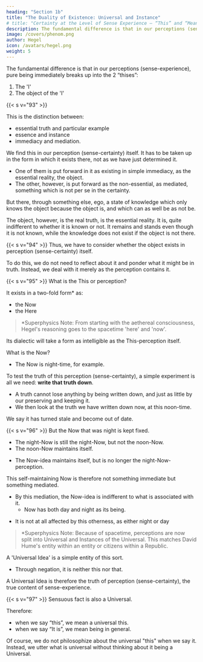 ```yaml
---
heading: "Section 1b"
title: "The Duality of Existence: Universal and Instance"
# title: "Certainty at the Level of Sense Experience – “This” and “Meaning"
description: The fundamental difference is that in our perceptions (sense-experience), pure being immediately breaks up into the 2 “thises”
image: /covers/phenom.png
author: Hegel
icon: /avatars/hegel.png
weight: 5
---
```





The fundamental difference is that in our perceptions (sense-experience), pure being immediately breaks up into the 2 “thises”:

1. The 'I'
2. The object of the 'I'

<!-- When we reflect(2) on this distinction, neither of them is merely immediate, in sense-certainty. But at the same time, they are mediated.

I have the certainty through the other [object of the I] through the actual fact. 

This, again, exists in that certainty through an other, as the 'I'. -->


{{< s v="93" >}} 

This is the distinction between:
- essential truth and particular example
- essence and instance
- immediacy and mediation. 

We find this in our perception (sense-certainty) itself. It has to be taken up in the form in which it exists there, not as we have just determined it. 
- One of them is put forward in it as existing in simple immediacy, as the essential reality, the object. 
- The other, however, is put forward as the non-essential, as mediated, something which is not per se in the certainty. 

But there, through something else, ego, a state of knowledge which only knows the object because the object is, and which can as well be as not be.

The object, however, is the real truth, is the essential reality. It is, quite indifferent to whether it is known or not. It remains and stands even though it is not known, while the knowledge does not exist if the object is not there.


{{< s v="94" >}} Thus, we have to consider whether the object exists in perception (sense-certainty) itself.

 <!-- as such an essential reality as that certainty gives it out to be; whether its meaning and notion, which is to be essential reality, corresponds to the way it is present in that certainty.  -->

To do this, we do not need to reflect about it and ponder what it might be in truth. Instead, we deal with it merely as the perception  <!-- sense-certainty  --> contains it.



{{< s v="95" >}} What is the This or perception? 

<!-- the Sense-certainty -->

It exists in a two-fold form* as:
- the Now
- the Here

> *Superphysics Note: From starting with the aethereal consciousness, Hegel's reasoning goes to the spacetime 'here' and 'now'. 

Its dialectic will take a form as intelligible as the This-perception itself.

What is the Now?
- The Now is night-time, for example. 

To test the truth of this perception (sense-certainty), a simple experiment is all we need: **write that truth down**. 
- A truth cannot lose anything by being written down, and just as little by our preserving and keeping it. 
- We then look at the truth we have written down now, at this noon-time. 

We say it has turned stale and become out of date.


{{< s v="96" >}} But the Now that was night is kept fixed.
- The night-Now is still the night-Now, but not the noon-Now.
- The noon-Now maintains itself. 
<!-- , i.e. it is treated as what it is given out to be, as something which is; but it proves to be rather a something which is not.  -->
- The Now-idea maintains itself, but is no longer the night-Now-perception.
<!-- - Similarly in its relation to the day which the Now is at present, it maintains itself as something that is also not day, or as altogether something negative.  -->

This self-maintaining Now is therefore not something immediate but something mediated. 

<!-- ; for, qua something that remains and preserves itself, it is determined through and by means of the fact that something else, namely day and night, is not. -->

- By this mediation, the Now-idea is indifferent to what is associated with it.
  - Now has both day and night as its being. 
<!-- ; just as little as night or day is its being, it is just as truly also day and night; i -->
  - It is not at all affected by this otherness, as either night or day
  <!-- , through which it is what it is.  -->

> *Superphysics Note: Because of spacetime, perceptions are now split into Universal and Instances of the Universal. This matches David Hume's entity within an entity or citizens within a Republic. 


A 'Universal Idea' is a simple entity of this sort. 
- Through negation, it is neither this nor that. 

<!-- , which is a not-this, and with equal indifference this as well as that – a thing of this kind we call .  -->

A Universal Idea is therefore the truth of perception (sense-certainty), the true content of sense-experience.

<!-- A Universal is therefore the truth of sense-certainty. -->

{{< s v="97" >}} Sensuous fact is also a Universal. 

 <!-- too, that we(3) give utterance to .  -->

Therefore:
- when we say “this”, we mean a universal this. 
- when we say “It is”, we mean being in general. 


Of course, we do not philosophize about the universal "this" when we say it. Instead, we utter what is universal without thinking about it being a Universal.

<!--  present before our mind in saying, so the universal this, or being in general, but we ; 

In other words, we do not actually and absolutely say what in this sense-certainty we really mean.  -->

<!-- Language, however, is the more truthful. 

In it we ourselves refute directly and at once our own “meaning”; and since universality is the real truth of sense-certainty, and language merely expresses this truth, it is not possible at all for us even to express in words any sensuous existence which we “mean”. -->
